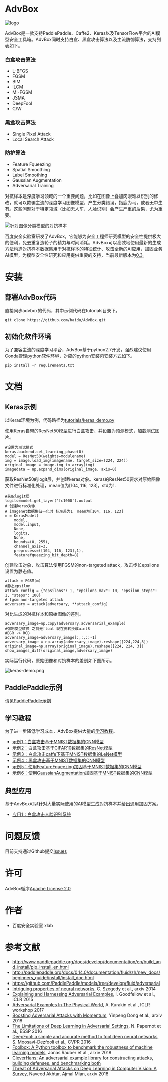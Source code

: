 # AdvBox

![logo](pic/logo.png)

AdvBox是一款支持PaddlePaddle、Caffe2、Keras以及TensorFlow平台的AI模型安全工具箱。AdvBox同时支持白盒、黑盒攻击算法以及主流防御算法，支持列表如下。

### 白盒攻击算法

- L-BFGS
- FGSM
- BIM
- ILCM
- MI-FGSM
- JSMA
- DeepFool
- C/W

### 黑盒攻击算法

- Single Pixel Attack
- Local Search Attack


### 防护算法

- Feature Fqueezing
- Spatial Smoothing
- Label Smoothing
- Gaussian Augmentation
- Adversarial Training




对抗样本是深度学习领域的一个重要问题，比如在图像上叠加肉眼难以识别的修改，就可以欺骗主流的深度学习图像模型，产生分类错误，指鹿为马，或者无中生有。这些问题对于特定领域（比如无人车、人脸识别）会产生严重的后果，尤为重要。

![针对图像分类模型的对抗样本](pic/针对图像分类模型的对抗样本.png)

百度安全实验室研发了AdvBox，它能够为安全工程师研究模型的安全性提供极大的便利，免去重复造轮子的精力与时间消耗。AdvBox可以高效地使用最新的生成方法构造对抗样本数据集用于对抗样本的特征统计、攻击全新的AI应用，加固业务AI模型，为模型安全性研究和应用提供重要的支持，当前最新版本为[0.3](doc/RELEASE.cn.md)。

# 安装

## 部署AdvBox代码
直接同步advbox的代码，其中示例代码在tutorials目录下。

	git clone https://github.com/baidu/AdvBox.git  

## 初始化软件环境

为了兼容主流的深度学习平台，AdvBox基于python2.7开发，强烈建议使用Conda管理python软件环境，对应的python安装包安装方式如下。

	pip install -r requirements.txt

# 文档

## Keras示例

以Keras环境为例，代码路径为[tutorials/keras_demo.py](tutorials/keras_demo.py)

使用Keras自带的ResNet50模型进行白盒攻击，并设置为预测模式，加载测试图片。

	#设置为测试模式
    keras.backend.set_learning_phase(0)
    model = ResNet50(weights=modulename)
    img = image.load_img(imagename, target_size=(224, 224))
    original_image = image.img_to_array(img)
    imagedata = np.expand_dims(original_image, axis=0)

获取ResNet50的logit层，并创建keras对象。keras的ResNet50要求对原始图像文件进行标准化处理，mean值为[104, 116, 123]，std为1.

	#获取logit层
    logits=model.get_layer('fc1000').output
    # 创建keras对象
    # imagenet数据集归一化时 标准差为1  mean为[104, 116, 123]
    m = KerasModel(
        model,
        model.input,
        None,
        logits,
        None,
        bounds=(0, 255),
        channel_axis=3,
        preprocess=([104, 116, 123],1),
        featurefqueezing_bit_depth=8)

创建攻击对象，攻击算法使用FGSM的non-targeted attack，攻击步长epsilons设置为静态值。
	
	attack = FGSM(m)
	#静态epsilon
	attack_config = {"epsilons": 1, "epsilons_max": 10, "epsilon_steps": 1, "steps": 100}
	# fgsm non-targeted attack
	adversary = attack(adversary, **attack_config)

对比生成的对抗样本和原始图像的差别。
	
	adversary_image=np.copy(adversary.adversarial_example)
	#强制类型转换 之前是float 现在要转换成uint8
	#BGR -> RGB
	adversary_image=adversary_image[:,:,::-1]
	adversary_image = np.array(adversary_image).reshape([224,224,3])
	original_image=np.array(original_image).reshape([224, 224, 3])
	show_images_diff(original_image,adversary_image)

实际运行代码，原始图像和对抗样本的差别如下图所示。

   ![keras-demo.png](pic/keras-demo.png)

## PaddlePaddle示例
请见[PaddlePaddle示例](paddle.md)


##  学习教程

为了进一步降低学习成本，AdvBox提供大量的[学习教程](tutorials/README.md)。

 - [示例1：白盒攻击基于MNIST数据集的CNN模型](tutorials/README.md#示例1：白盒攻击基于MNIST数据集的CNN模型)
 - [示例2：白盒攻击基于CIFAR10数据集的ResNet模型](tutorials/README.md#示例2：白盒攻击基于CIFAR10数据集的ResNet模型)
 - [示例3：白盒攻击caffe下基于MNIST数据集的LeNet模型](tutorials/README.md#示例3：白盒攻击caffe下基于MNIST数据集的LeNet模型)
 - [示例4：黑盒攻击基于MNIST数据集的CNN模型](tutorials/README.md#示例4：黑盒攻击基于MNIST数据集的CNN模型)
 - [示例5：使用FeatureFqueezing加固基于MNIST数据集的CNN模型](tutorials/README.md#示例5：使用FeatureFqueezing加固基于MNIST数据集的CNN模型)
 - [示例6：使用GaussianAugmentation加固基于MNIST数据集的CNN模型](tutorials/README.md#示例6：使用GaussianAugmentation加固基于MNIST数据集的CNN模型)

## 典型应用

基于AdvBox可以针对大量实际使用的AI模型生成对抗样本并给出通用加固方案。

 - [应用1：白盒攻击人脸识别系统](applications/face_recognition_attack/README.md)


# 问题反馈
	
目前支持通过Github提交[issues](https://github.com/baidu/AdvBox/issues)

# 许可

AdvBox循序[Apache License 2.0](https://github.com/baidu/AdvBox/blob/master/LICENSE)

# 作者

- 百度安全实验室 xlab

# 参考文献

- http://www.paddlepaddle.org/docs/develop/documentation/en/build_and_install/pip_install_en.html
- http://paddlepaddle.org/docs/0.14.0/documentation/fluid/zh/new_docs/beginners_guide/install/install_doc.html
- https://github.com/PaddlePaddle/models/tree/develop/fluid/adversarial
- [Intriguing properties of neural networks](https://arxiv.org/abs/1312.6199), C. Szegedy et al., arxiv 2014
- [Explaining and Harnessing Adversarial Examples](https://arxiv.org/abs/1412.6572), I. Goodfellow et al., ICLR 2015
- [Adversarial Examples In The Physical World](https://arxiv.org/pdf/1607.02533v3.pdf), A. Kurakin et al., ICLR workshop 2017
- [Boosting Adversarial Attacks with Momentum](https://arxiv.org/abs/1710.06081), Yinpeng Dong et al., arxiv 2018
- [The Limitations of Deep Learning in Adversarial Settings](https://arxiv.org/abs/1511.07528), N. Papernot et al., ESSP 2016
- [DeepFool: a simple and accurate method to fool deep neural networks](https://arxiv.org/abs/1511.04599), S. Moosavi-Dezfooli et al., CVPR 2016
- [Foolbox: A Python toolbox to benchmark the robustness of machine learning models](https://arxiv.org/abs/1707.04131), Jonas Rauber et al., arxiv 2018
- [CleverHans: An adversarial example library for constructing attacks, building defenses, and benchmarking both](https://github.com/tensorflow/cleverhans#setting-up-cleverhans)
- [Threat of Adversarial Attacks on Deep Learning in Computer Vision: A Survey](https://arxiv.org/abs/1801.00553), Naveed Akhtar, Ajmal Mian, arxiv 2018


